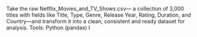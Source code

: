 Take the raw Netflix_Movies_and_TV_Shows.csv— a collection of 3,000 titles with fields like Title, Type, Genre, Release Year, Rating, Duration, and Country—and transform it into a clean, consistent and ready dataset for analysis.
Tools: Python (pandas)
I
